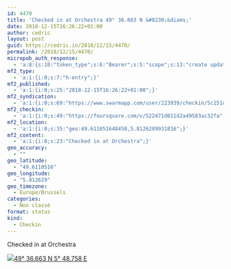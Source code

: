 ```yaml
---
id: 4470
title: 'Checked in at Orchestra 49° 36.663 N &#8230;&diams;'
date: 2018-12-15T16:26:22+01:00
author: cedric
layout: post
guid: https://cedric.io/2018/12/15/4470/
permalink: /2018/12/15/4470/
micropub_auth_response:
  - 'a:8:{s:10:"token_type";s:6:"Bearer";s:5:"scope";s:13:"create update";s:2:"me";s:18:"https://cedric.io/";s:9:"issued_by";s:45:"https://cedric.io/wp-json/indieauth/1.0/token";s:9:"client_id";s:27:"https://ownyourswarm.p3k.io";s:9:"issued_at";i:1542614471;s:4:"user";i:1;s:13:"last_accessed";i:1544887614;}'
mf2_type:
  - 'a:1:{i:0;s:7:"h-entry";}'
mf2_published:
  - 'a:1:{i:0;s:25:"2018-12-15T16:26:22+01:00";}'
mf2_syndication:
  - 'a:1:{i:0;s:69:"https://www.swarmapp.com/user/223939/checkin/5c151d1e840fc2003919f87e";}'
mf2_checkin:
  - 'a:1:{i:0;s:49:"https://foursquare.com/v/522471d011d2a49583ac32fa";}'
mf2_location:
  - 'a:1:{i:0;s:35:"geo:49.611051648458,5.8126289931816";}'
mf2_content:
  - 'a:1:{i:0;s:23:"Checked in at Orchestra";}'
geo_accuracy:
  - ""
geo_latitude:
  - "49.6110516"
geo_longitude:
  - "5.812629"
geo_timezone:
  - Europe/Brussels
categories:
  - Non classé
format: status
kind:
  - Checkin
---
```

Checked in at Orchestra

<p class="sloc-display">
  <img class="icon-location" aria-label="Location: " aria-hidden="true" src="https://cedric.io/wp-content/plugins/simple-location/location.svg" /><span class="p-location"><data class="p-latitude" value="49.611052"></data><data class="p-longitude" value="5.812629"></data><a href="https://www.openstreetmap.org/?mlat=49.6110516&mlon=5.812629#map=13/49.6110516/5.812629">49° 36.663 N 5° 48.758 E</a></span>
</p>